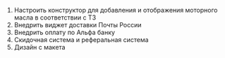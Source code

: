 1) Настроить конструктор для добавления и отображения моторного масла в соответствии с ТЗ  
2) Внедрить виджет доставки Почты России  
3) Внедрить оплату по Альфа банку  
4) Скидочная система и реферальная система
5) Дизайн с макета